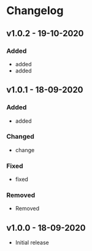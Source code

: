# Changelog

## v1.0.2 - 19-10-2020

### Added
- added
- added


## v1.0.1 - 18-09-2020

### Added
- added


### Changed
- change
  
### Fixed
- fixed

### Removed
- Removed


## v1.0.0 - 18-09-2020
- Initial release
